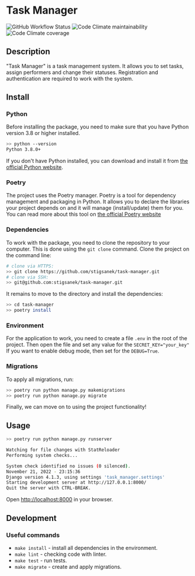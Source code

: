# Task Manager

![GitHub Workflow Status](https://img.shields.io/github/workflow/status/stigsanek/task-manager/python-ci)
![Code Climate maintainability](https://img.shields.io/codeclimate/maintainability/stigsanek/task-manager)
![Code Climate coverage](https://img.shields.io/codeclimate/coverage/stigsanek/task-manager)

## Description

"Task Manager" is a task management system. It allows you to set tasks, assign performers and change their statuses.
Registration and authentication are required to work with the system.

## Install

### Python

Before installing the package, you need to make sure that you have Python version 3.8 or higher installed.

```bash
>> python --version
Python 3.8.0+
```

If you don't have Python installed, you can download and install it
from [the official Python website](https://www.python.org/downloads/).

### Poetry

The project uses the Poetry manager. Poetry is a tool for dependency management and packaging in Python. It allows you
to declare the libraries your project depends on and it will manage (install/update) them for you. You can read more
about this tool on [the official Poetry website](https://python-poetry.org/)

### Dependencies

To work with the package, you need to clone the repository to your computer. This is done using the `git clone` command.
Clone the project on the command line:

```bash
# clone via HTTPS:
>> git clone https://github.com/stigsanek/task-manager.git
# clone via SSH:
>> git@github.com:stigsanek/task-manager.git
```

It remains to move to the directory and install the dependencies:

```bash
>> cd task-manager
>> poetry install
```

### Environment

For the application to work, you need to create a file `.env` in the root of the project.
Then open the file and set any value for the `SECRET_KEY="your_key"`
If you want to enable debug mode, then set for the `DEBUG=True`.

### Migrations

To apply all migrations, run:

```bash
>> poetry run python manage.py makemigrations
>> poetry run python manage.py migrate
```

Finally, we can move on to using the project functionality!

## Usage

```bash
>> poetry run python manage.py runserver

Watching for file changes with StatReloader
Performing system checks...

System check identified no issues (0 silenced).
November 21, 2022 - 23:15:36
Django version 4.1.3, using settings 'task_manager.settings'
Starting development server at http://127.0.0.1:8000/
Quit the server with CTRL-BREAK.
```

Open [http://localhost:8000](http://localhost:8000) in your browser.

## Development

### Useful commands

* `make install` - install all dependencies in the environment.
* `make lint` - checking code with linter.
* `make test` - run tests.
* `make migrate` - create and apply migrations.
